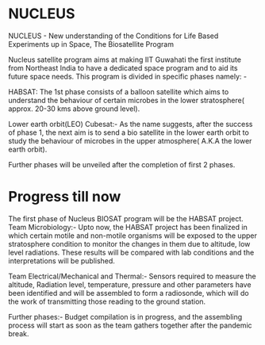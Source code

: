 # NUCLEUS
NUCLEUS - New understanding of the Conditions for Life Based Experiments up in  Space, The Biosatellite Program

Nucleus satellite program aims at making IIT Guwahati the first institute from Northeast India to have a dedicated space program and to aid its future space needs. This program is divided in specific phases namely: - 

HABSAT: The 1st phase consists of a balloon satellite which aims to understand the behaviour of certain microbes in the lower stratosphere( approx. 20-30 kms above ground level). 
 

Lower earth orbit(LEO) Cubesat:- As the name suggests, after the success of phase 1, the next aim is to send a bio satellite in the lower earth orbit to study the behaviour of microbes in the upper atmosphere( A.K.A the lower earth orbit). 

Further phases will be unveiled after the completion of first 2 phases. 

# Progress till now 
The first phase of Nucleus BIOSAT program will be the HABSAT project.
Team Microbiology:-
Upto now, the HABSAT project has been finalized in which certain motile and non-motile organisms will be exposed to the upper stratosphere condition to monitor the changes in them due to altitude, low level radiations. These results will be compared with  lab conditions and the interpretations will be published.

Team Electrical/Mechanical and Thermal:-
Sensors required to measure the altitude, Radiation level, temperature, pressure and other parameters have been identified and will be assembled to form a radiosonde, which will do the work of transmitting those reading to the ground station.

Further phases:-
Budget compilation is in progress, and the assembling process will start as soon as the team gathers together after the pandemic break.
